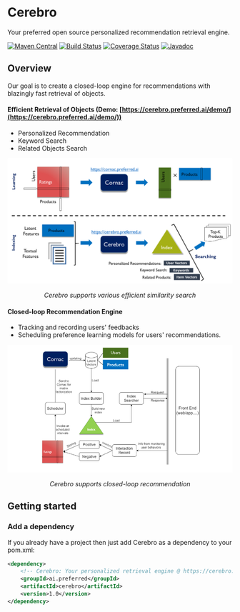 # Cerebro
Your preferred open source personalized recommendation retrieval engine.


[![Maven Central](https://maven-badges.herokuapp.com/maven-central/ai.preferred/cerebro/badge.svg)](https://maven-badges.herokuapp.com/maven-central/ai.preferred/cerebro)
[![Build Status](https://travis-ci.org/PreferredAI/cerebro.svg)](https://travis-ci.org/PreferredAI/cerebro)
[![Coverage Status](https://coveralls.io/repos/github/PreferredAI/cerebro/badge.svg?branch=master)](https://coveralls.io/github/PreferredAI/cerebro?branch=master)
[![Javadoc](https://www.javadoc.io/badge/ai.preferred/cerebro.svg)](https://www.javadoc.io/doc/ai.preferred/cerebro)

## Overview
Our goal is to create a closed-loop engine for recommendations with blazingly fast retrieval of objects.

#### Efficient Retrieval of Objects (Demo: [https://cerebro.preferred.ai/demo/](https://cerebro.preferred.ai/demo/))
   - Personalized Recommendation
   - Keyword Search
   - Related Objects Search
   
![](efficient_retrieval.png)
<p align="center"><i>Cerebro supports various efficient similarity search</i></p>

#### Closed-loop Recommendation Engine
   - Tracking and recording users' feedbacks
   - Scheduling preference learning models for users' recommendations. 
   
![](closed_loop.png)
<p align="center"><i>Cerebro supports closed-loop recommendation</i></p>

## Getting started

### Add a dependency
If you already have a project then just add Cerebro as a dependency to your pom.xml:
```xml
<dependency>
    <!-- Cerebro: Your personalized retrieval engine @ https://cerebro.preferred.ai/ -->
    <groupId>ai.preferred</groupId>
  	<artifactId>cerebro</artifactId>
  	<version>1.0</version>
</dependency>
```
 


